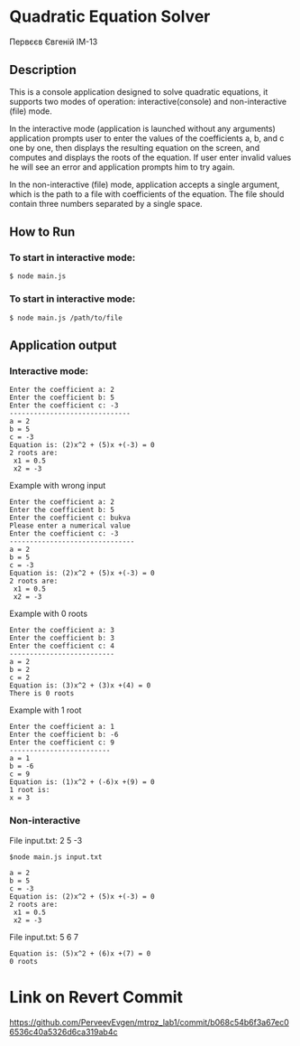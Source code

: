 # Quadratic Equation Solver

 Первєєв Євгеній ІМ-13
## Description 

This is a console application designed to solve quadratic equations, it supports two modes of operation: interactive(console) and non-interactive (file) mode.

In the interactive mode (application is launched without any arguments) application prompts user to enter the values of the coefficients a, b, and c one by one, then displays the resulting equation on the screen, and computes and displays the roots of the equation. If user enter invalid values he will see an error and application prompts him to try again. 

In the non-interactive (file) mode, application accepts a single argument, which is the path to a file with coefficients of the equation. The file should contain three numbers separated by a single space.

## How to Run

### To start in interactive mode:
```
$ node main.js
```

### To start in interactive mode:
```
$ node main.js /path/to/file
```

## Application output

### Interactive mode:

```
Enter the coefficient a: 2
Enter the coefficient b: 5
Enter the coefficient c: -3
------------------------------
a = 2
b = 5
c = -3
Equation is: (2)x^2 + (5)x +(-3) = 0 
2 roots are:
 x1 = 0.5
 x2 = -3
```
Example with wrong input
```
Enter the coefficient a: 2
Enter the coefficient b: 5
Enter the coefficient c: bukva
Please enter a numerical value
Enter the coefficient c: -3
-------------------------------
a = 2
b = 5
c = -3
Equation is: (2)x^2 + (5)x +(-3) = 0     
2 roots are:
 x1 = 0.5
 x2 = -3
```
Example with 0 roots
```
Enter the coefficient a: 3
Enter the coefficient b: 3
Enter the coefficient c: 4
--------------------------
a = 2
b = 2
c = 2
Equation is: (3)x^2 + (3)x +(4) = 0
There is 0 roots
```
Example with 1 root
```
Enter the coefficient a: 1
Enter the coefficient b: -6
Enter the coefficient c: 9
-------------------------
a = 1
b = -6
c = 9
Equation is: (1)x^2 + (-6)x +(9) = 0
1 root is:
x = 3
```

### Non-interactive

File input.txt: 2 5 -3

```
$node main.js input.txt
```
```
a = 2
b = 5
c = -3
Equation is: (2)x^2 + (5)x +(-3) = 0 
2 roots are:
 x1 = 0.5
 x2 = -3
```
File input.txt: 5 6 7 
```
Equation is: (5)x^2 + (6)x +(7) = 0 
0 roots  
```

# Link on Revert Commit
https://github.com/PerveevEvgen/mtrpz_lab1/commit/b068c54b6f3a67ec06536c40a5326d6ca319ab4c
